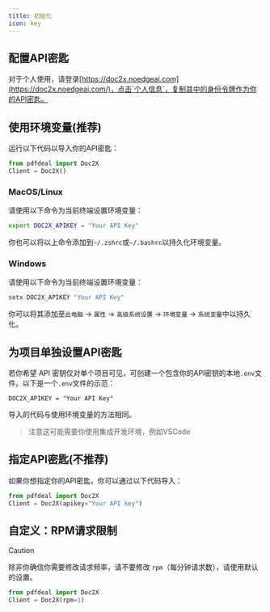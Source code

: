 ```yaml
---
title: 初始化
icon: key
---
```


## 配置API密匙

对于个人使用，请登录[https://doc2x.noedgeai.com](https://doc2x.noedgeai.com/)，点击`个人信息`，复制其中的身份令牌作为你的API密匙。

## 使用环境变量(推荐)

运行以下代码以导入你的API密匙：

```python
from pdfdeal import Doc2X
Client = Doc2X()
```

### MacOS/Linux

请使用以下命令为当前终端设置环境变量：

```bash
export DOC2X_APIKEY = "Your API Key"
```

你也可以将以上命令添加到`~/.zshrc`或`~/.bashrc`以持久化环境变量。

### Windows

请使用以下命令为当前终端设置环境变量：

```PowerShell
setx DOC2X_APIKEY "Your API Key"
```

你可以将其添加至`此电脑` -> `属性` -> `高级系统设置` -> `环境变量` -> `系统变量`中以持久化。

## 为项目单独设置API密匙

若你希望 API 密钥仅对单个项目可见，可创建一个包含你的API密钥的本地`.env`文件。以下是一个`.env`文件的示范：

```
DOC2X_APIKEY = "Your API Key"
```

导入的代码与使用环境变量的方法相同。

> 注意这可能需要你使用集成开发环境，例如VSCode

## 指定API密匙(不推荐)

如果你想指定你的API密匙，你可以通过以下代码导入：

```python
from pdfdeal import Doc2X
Client = Doc2X(apikey="Your API key")
```

## 自定义：RPM请求限制

> [!caution]
> 除非你确信你需要修改请求频率，请不要修改 `rpm`（每分钟请求数），请使用默认的设置。

```python
from pdfdeal import Doc2X
Client = Doc2X(rpm=1)
```